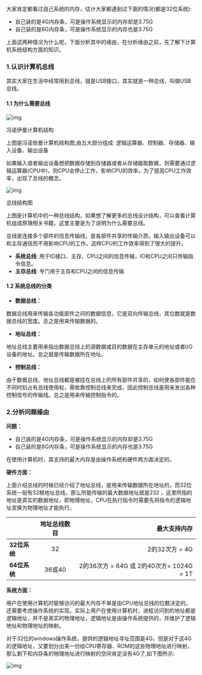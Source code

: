 大家肯定都看过自己系统的内存，估计大家都遇到过下面的情况(都是32位系统):

- 自己装的是4G内存条，可是操作系统显示的内存却是3.75G
- 自己装的是8G内存条，可是操作系统显示的内存也是3.75G

上面这两种情况为什么呢，下面分析其中的缘由，在分析缘由之前，先了解下计算机系统结构方面的知识。

### 1.认识计算机总线

其实大家在生活中经常用到总线，就是USB接口，其实就是一种总线，叫做USB总线。

#### 1.1 为什么需要总线



![img](https://tva1.sinaimg.cn/large/007S8ZIlgy1gilcjer9uvj30ea0brgm2.jpg)

冯诺伊曼计算机结构

上图是冯诺依曼计算机结构图,由五大部分组成: 逻辑运算器、控制器、存储器、输入设备、输出设备

如果输入或者输出设备想把数据存储到存储器或者从存储器取数据，则需要通过逻辑运算器(CPU中)，则CPU会停止工作，影响CPU的效率，为了提高CPU工作效率，出现了总线的概念。



![img](https://tva1.sinaimg.cn/large/007S8ZIlgy1gilcj4kx48j30mo0amq3n.jpg)

总线结构图

上图是计算机中的一种总线结构，如果想了解更多的总线设计结构，可以查看计算机组成原理相关书籍，这里主要是为了说明为什么需要总线。

总线是连接多个部件的信息传输线，是各部件共享的传输介质。输入输出设备可以和主存通信而不用影响CPU的工作，这样CPU的工作效率得到了很大的提升。

-  **系统总线**: 用于IO接口、主存、CPU之间的信息传输，IO和CPU之间只传输指令信息。
-  **主存总线**: 专门用于主存和CPU之间的信息传输

#### 1.2 系统总线的分类

- **数据总线：**

数据总线用来传输各功能部件之间的数据信息，它是双向传输总线，其位数就是数据总线的宽度。总之是用来传输数据的。

- **地址总线：**

地址总线主要用来指出数据总线上的源数据或目的数据在主存单元的地址或者I/O设备的地址。总之就是传输数据所在地址。

- **控制总线：**

由于数据总线、地址总线都是被挂在总线上的所有部件共享的，如何使各部件能在不同时刻占有总线使用权，需依靠控制总线来完成，因此控制总线是用来发出各种控制信号的传输线。总之是用来传输控制指令的。

### 2.分析问题缘由

**问题：**

- 自己装的是4G内存条，可是操作系统显示的内存却是3.75G
- 自己装的是8G内存条，可是操作系统显示的内存也是3.75G

在使用计算机时，其支持的最大内存是由操作系统和硬件两方面决定的。

**硬件方面：**

上面介绍总线的时候已经介绍了地址总线，是用来传输数据所在地址的，而32位系统一般有32根地址总线，那么所能传输的最大数据地址就是232
 ，这里所指的地址是真实的数据地址，即物理地址，CPU在执行指令时需要先将指令的逻辑地址变换为物理地址才能执行。

|              | 地址总线数目 |                              最大支持内存 |
| ------------ | :----------: | ----------------------------------------: |
| **32位系统** |      32      |                            2的32次方 = 4G |
| **64位系统** |    36或40    | 2的36次方 = 64G 或 2的40次方=  1024G = 1T |

**系统方面：**

用户在使用计算机时能够访问的最大内存不单是由CPU地址总线的位数决定的，还需要考虑操作系统的实现。实际上用户在使用计算机时，进程访问到的地址都是逻辑地址，并不是真实的物理地址，逻辑地址是由操作系统提供的，并维护了逻辑地址和物理地址的映射。

对于32位的windows操作系统，提供的逻辑地址寻址范围是4G，但是对于这4G的逻辑地址，又要划分出来一份给CPU寄存器、ROM的这些物理地址进行映射，那么剩下和内存条的物理地址进行映射的空间肯定没有4G了,如下图所示:



![img](https://tva1.sinaimg.cn/large/007S8ZIlgy1gilciqcdrbj30go0hpdgn.jpg)